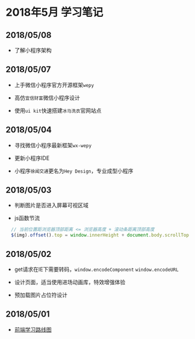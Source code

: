 # 2018年5月 学习笔记

## 2018/05/08

- 了解小程序架构

## 2018/05/07

- 上手微信小程序官方开源框架`wepy`

- 高仿`宜信财富`微信小程序设计

- 使用`ui kit`快速搭建`冰马洗衣`官网站点

## 2018/05/04

- 寻找微信小程序最新框架`wx-wepy`

- 更新小程序IDE

- 小程序`徐闻交通`更名为`Hey Design`，专业成型小程序

## 2018/05/03

- 判断图片是否进入屏幕可视区域

- js函数节流

``` js
  // 当前位置距浏览器顶部距离 <= 浏览器高度 + 滚动条距离顶部高度
  $(img).offset().top = window.innerHeight + document.body.scrollTop
```

## 2018/05/02

- get请求在IE下需要转码，`window.encodeComponent` `window.encodeURL`

- 设计页面，适当使用进场动画库，特效增强体验

- 预加载图片占位符设计

## 2018/05/01

- [前端学习路线图](https://github.com/goodjack/developer-roadmap-chinese)




